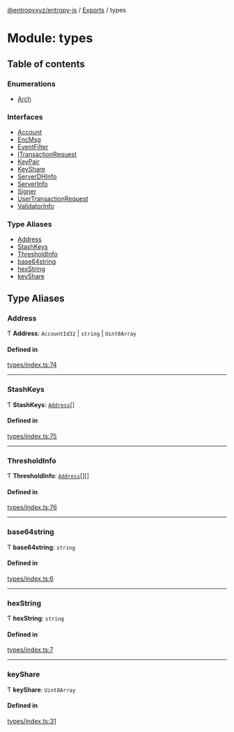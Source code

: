 [@entropyxyz/entropy-js](../README.md) / [Exports](../modules.md) / types

# Module: types

## Table of contents

### Enumerations

- [Arch](../enums/types.Arch.md)

### Interfaces

- [Account](../interfaces/types.Account.md)
- [EncMsg](../interfaces/types.EncMsg.md)
- [EventFilter](../interfaces/types.EventFilter.md)
- [ITransactionRequest](../interfaces/types.ITransactionRequest.md)
- [KeyPair](../interfaces/types.KeyPair.md)
- [KeyShare](../interfaces/types.KeyShare.md)
- [ServerDHInfo](../interfaces/types.ServerDHInfo.md)
- [ServerInfo](../interfaces/types.ServerInfo.md)
- [Signer](../interfaces/types.Signer.md)
- [UserTransactionRequest](../interfaces/types.UserTransactionRequest.md)
- [ValidatorInfo](../interfaces/types.ValidatorInfo.md)

### Type Aliases

- [Address](types.md#address)
- [StashKeys](types.md#stashkeys)
- [ThresholdInfo](types.md#thresholdinfo)
- [base64string](types.md#base64string)
- [hexString](types.md#hexstring)
- [keyShare](types.md#keyshare)

## Type Aliases

### Address

Ƭ **Address**: `AccountId32` \| `string` \| `Uint8Array`

#### Defined in

[types/index.ts:74](https://github.com/entropyxyz/entropy-js/blob/7732646/src/types/index.ts#L74)

___

### StashKeys

Ƭ **StashKeys**: [`Address`](types.md#address)[]

#### Defined in

[types/index.ts:75](https://github.com/entropyxyz/entropy-js/blob/7732646/src/types/index.ts#L75)

___

### ThresholdInfo

Ƭ **ThresholdInfo**: [`Address`](types.md#address)[][]

#### Defined in

[types/index.ts:76](https://github.com/entropyxyz/entropy-js/blob/7732646/src/types/index.ts#L76)

___

### base64string

Ƭ **base64string**: `string`

#### Defined in

[types/index.ts:6](https://github.com/entropyxyz/entropy-js/blob/7732646/src/types/index.ts#L6)

___

### hexString

Ƭ **hexString**: `string`

#### Defined in

[types/index.ts:7](https://github.com/entropyxyz/entropy-js/blob/7732646/src/types/index.ts#L7)

___

### keyShare

Ƭ **keyShare**: `Uint8Array`

#### Defined in

[types/index.ts:31](https://github.com/entropyxyz/entropy-js/blob/7732646/src/types/index.ts#L31)
